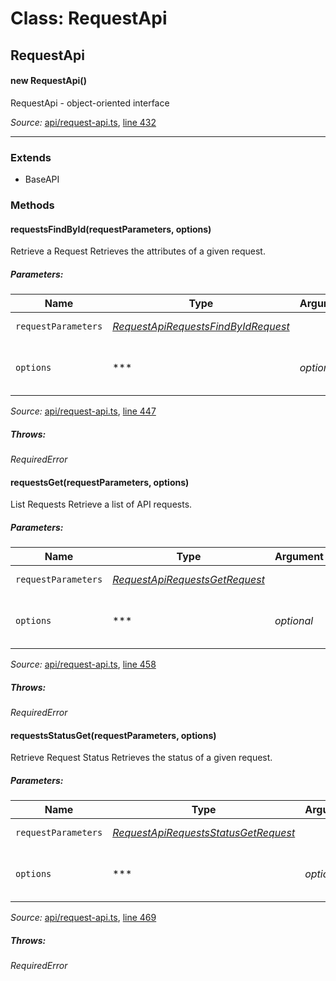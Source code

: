 # Class: RequestApi

## RequestApi

#### new RequestApi()

RequestApi - object-oriented interface

*Source:*
[api/request-api.ts](api/request-api.ts), [line 432](api/request-api.ts#L432)

---------------

### Extends

- BaseAPI

### Methods

#### requestsFindById(requestParameters, options)

Retrieve a Request
Retrieves the attributes of a given request.

##### Parameters:

|Name|Type|Argument|Description|
|----|----|--------|-----------|
|`requestParameters`|*[RequestApiRequestsFindByIdRequest](global.md#RequestApiRequestsFindByIdRequest)*|  |Request parameters.|
|`options`|***|*optional*  |Override http request option.|

*Source:*
[api/request-api.ts](api/request-api.ts), [line 447](api/request-api.ts#L447)

##### Throws:

*RequiredError*

#### requestsGet(requestParameters, options)

List Requests
Retrieve a list of API requests.

##### Parameters:

|Name|Type|Argument|Description|
|----|----|--------|-----------|
|`requestParameters`|*[RequestApiRequestsGetRequest](global.md#RequestApiRequestsGetRequest)*|  |Request parameters.|
|`options`|***|*optional*  |Override http request option.|

*Source:*
[api/request-api.ts](api/request-api.ts), [line 458](api/request-api.ts#L458)

##### Throws:

*RequiredError*

#### requestsStatusGet(requestParameters, options)

Retrieve Request Status
Retrieves the status of a given request.

##### Parameters:

|Name|Type|Argument|Description|
|----|----|--------|-----------|
|`requestParameters`|*[RequestApiRequestsStatusGetRequest](global.md#RequestApiRequestsStatusGetRequest)*|  |Request parameters.|
|`options`|***|*optional*  |Override http request option.|

*Source:*
[api/request-api.ts](api/request-api.ts), [line 469](api/request-api.ts#L469)

##### Throws:

*RequiredError*